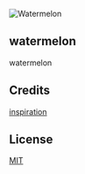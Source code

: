![Watermelon](https://socialify.git.ci/FireStreaker2/Watermelon/image?description=1&font=Raleway&forks=1&issues=1&logo=https%3A%2F%2Fwatermelon.firestreaker2.gq%2Ffavicon.png&name=1&owner=1&pattern=Signal&pulls=1&stargazers=1&theme=Dark)

## watermelon
watermelon

## Credits
<a href="https://thispersondoesnotexist.xyz/">inspiration</a>

## License
<a href="https://github.com/FireStreaker2/FireStreaker2/blob/main/LICENSE">MIT</a>